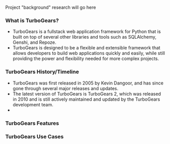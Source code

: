 Project "background" research will go here
### What is TurboGears?
- TurboGears is a fullstack web application framework for Python that is built on top of several other libraries and tools such as SQLAlchemy, Genshi, and Repoze.
- TurboGears is designed to be a flexible and extensible framework that allows developers to build web applications quickly and easily, while still providing the power and flexibility needed for more complex projects.
### TurboGears History/Timeline
- TurboGears was first released in 2005 by Kevin Dangoor, and has since gone through several major releases and updates.
- The latest version of TurboGears is TurboGears 2, which was released in 2010 and is still actively maintained and updated by the TurboGears development team.
- 
### TurboGears Features
### TurboGears Use Cases
